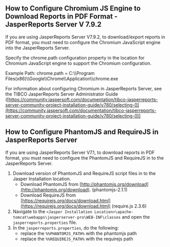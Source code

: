 How to Configure Chromium JS Engine to Download Reports in PDF Format - JasperReports Server V 7.9.2                         
-----------------------------------------------------------------------------------------------------
If you are using JasperReports Server V7.9.2, to download/export reports in PDF format, you must need to configure the Chromium JavaScript engine into the JasperReports Server.

Specify the chrome.path configuration property in the location for Chromium JavaScript engine to support the Chromium configuration.

Example Path: chrome.path = C:\\\Program <br> 
Files(x86)\\\Google\\\Chrome\\\Application\\\chrome.exe

For information about configuring Chromium in JasperReports Server, see the TIBCO JasperReports Server Administrator Guide ([https://community.jaspersoft.com/documentation/tibco-jasperreports-server-community-project-installation-guide/v780/selecting-0](https://community.jaspersoft.com/documentation/tibco-jasperreports-server-community-project-installation-guide/v780/selecting-0))



How to Configure PhantomJS and RequireJS in JasperReports Server
-----------------------------------------------------------------------

If you are using JasperReports Server V7.1, to download reports in PDF format, you must need to configure the PhantomJS and RequireJS in to the JasperReports Server.

1.  Download version of PhantomJS and RequireJS script files in to the Jasper Installation location.
    *   Download PhantomJS from [http://phantomjs.org/download](http://phantomjs.org/download). (phantomjs-2.1.1)
    *   Download RequireJS from [https://requirejs.org/docs/download.html](https://requirejs.org/docs/download.html) (require.js 2.3.6)
2.  Navigate to the `<Jasper Installation Location>\apache-tomcat\webapps\jasperserver-pro\WEB-INF\classes` and open the `jasperreports.properties` file.
3.  In the `jasperreports.properties`, do the following:
    *   replace the `%%PHANTOMJS_PATH%` with the phantomjs path
    *   replace the `%%REQUIREJS_PATH%` with the requirejs path
